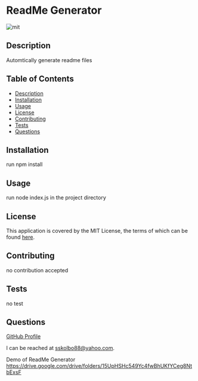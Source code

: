 # ReadMe Generator
![mit](https://img.shields.io/badge/license-MIT%20License-red)
## Description
Automtically generate readme files
## Table of Contents
* [Description](#description)
* [Installation](#installation)
* [Usage](#usage)
* [License](#license)
* [Contributing](#contributing)
* [Tests](#tests)
* [Questions](#questions)
## Installation
run npm install 
## Usage
run node index.js in the project directory 
## License
This application is covered by the MIT License, the terms of which can be found [here](https://opensource.org/licenses/MIT).
## Contributing
no contribution accepted
## Tests
no test
## Questions
[GitHub Profile](https://github.com/skolbo/)  

I can be reached at sskolbo88@yahoo.com.


Demo of ReadMe Generator
https://drive.google.com/drive/folders/15UpHSHc549Yc4fwBhUKfYCeg8NtbExsF
